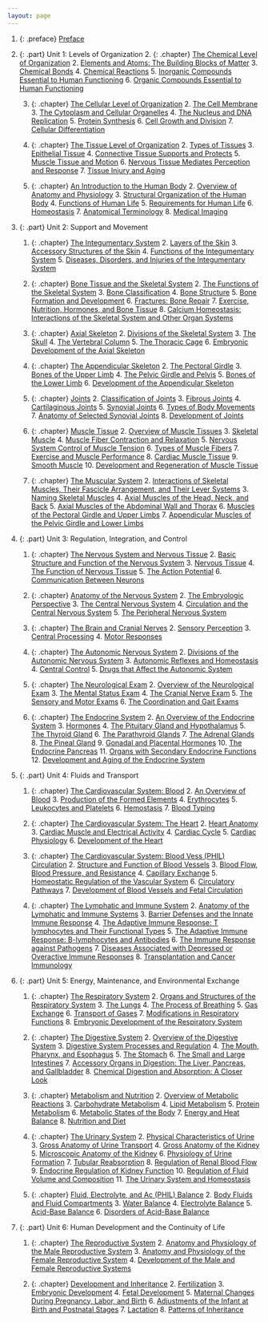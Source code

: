 ```yaml
---
layout: page
---
```


1.  {: .preface} [Preface](contents/m46844.md)
2.  {: .part} Unit 1: Levels of Organization
    2.  {: .chapter} [The Chemical Level of Organization](contents/m45996.md)
        2. [Elements and Atoms: The Building Blocks of Matter](contents/m45998.md)
        3. [Chemical Bonds](contents/m46000.md)
        4. [Chemical Reactions](contents/m46004.md)
        5. [Inorganic Compounds Essential to Human Functioning](contents/m46006.md)
        6. [Organic Compounds Essential to Human Functioning](contents/m46008.md)

    3.  {: .chapter} [The Cellular Level of Organization](contents/m46016.md)
        2. [The Cell Membrane](contents/m46021.md)
        3. [The Cytoplasm and Cellular Organelles](contents/m46023.md)
        4. [The Nucleus and DNA Replication](contents/m46073.md)
        5. [Protein Synthesis](contents/m46032.md)
        6. [Cell Growth and Division](contents/m46034.md)
        7. [Cellular Differentiation](contents/m46036.md)

    4.  {: .chapter} [The Tissue Level of Organization](contents/m46045.md)
        2. [Types of Tissues](contents/m46046.md)
        3. [Epithelial Tissue](contents/m46048.md)
        4. [Connective Tissue Supports and Protects](contents/m46049.md)
        5. [Muscle Tissue and Motion](contents/m46055.md)
        6. [Nervous Tissue Mediates Perception and Response](contents/m46057.md)
        7. [Tissue Injury and Aging](contents/m46058.md)

    1.  {: .chapter} [An Introduction to the Human Body](contents/m45981.md)
        2. [Overview of Anatomy and Physiology](contents/m45983.md)
        3. [Structural Organization of the Human Body](contents/m45985.md)
        4. [Functions of Human Life](contents/m45986.md)
        5. [Requirements for Human Life](contents/m45988.md)
        6. [Homeostasis](contents/m45989.md)
        7. [Anatomical Terminology](contents/m45990.md)
        8. [Medical Imaging](contents/m45991.md)


3.  {: .part} Unit 2: Support and Movement
    1.  {: .chapter} [The Integumentary System](contents/m46059.md)
        2. [Layers of the Skin](contents/m46060.md)
        3. [Accessory Structures of the Skin](contents/m46062.md)
        4. [Functions of the Integumentary System](contents/m46064.md)
        5. [Diseases, Disorders, and Injuries of the Integumentary System](content/m46066.md)

    2.  {: .chapter} [Bone Tissue and the Skeletal System](contents/m46290.md)
        2. [The Functions of the Skeletal System](contents/m46341.md)
        3. [Bone Classification](contents/m46282.md)
        4. [Bone Structure](contents/m46281.md)
        5. [Bone Formation and Development](contents/m46301.md)
        6. [Fractures: Bone Repair](contents/m46342.md)
        7. [Exercise, Nutrition, Hormones, and Bone Tissue](contents/m46305.md)
        8. [Calcium Homeostasis: Interactions of the Skeletal System and Other Organ Systems](contents/m46295.md)

    3.  {: .chapter} [Axial Skeleton](contents/m46347.md)
        2. [Divisions of the Skeletal System](contents/m46344.md)
        3. [The Skull](contents/m46355.md)
        4. [The Vertebral Column](contents/m46352.md)
        5. [The Thoracic Cage](contents/m46350.md)
        6. [Embryonic Development of the Axial Skeleton](contents/m46348.md)

    4.  {: .chapter} [The Appendicular Skeleton](contents/m46370.md)
        2. [The Pectoral Girdle](contents/m46374.md)
        3. [Bones of the Upper Limb](contents/m46368.md)
        4. [The Pelvic Girdle and Pelvis](contents/m46375.md)
        5. [Bones of the Lower Limb](contents/m46364.md)
        6. [Development of the Appendicular Skeleton](contents/m46376.md)

    5.  {: .chapter} [Joints](contents/m46402.md)
        2. [Classification of Joints](contents/m46383.md)
        3. [Fibrous Joints](contents/m46403.md)
        4. [Cartilaginous Joints](contents/m46381.md)
        5. [Synovial Joints](contents/m46394.md)
        6. [Types of Body Movements](contents/m46398.md)
        7. [Anatomy of Selected Synovial Joints](contents/m46377.md)
        8. [Development of Joints](contents/m46388.md)

    6.  {: .chapter} [Muscle Tissue](contents/m46450.md)
        2. [Overview of Muscle Tissues](contents/m46473.md)
        3. [Skeletal Muscle](contents/m46476.md)
        4. [Muscle Fiber Contraction and Relaxation](contents/m46447.md)
        5. [Nervous System Control of Muscle Tension](contents/m46470.md)
        6. [Types of Muscle Fibers](contents/m46480.md)
        7. [Exercise and Muscle Performance](contents/m46438.md)
        8. [Cardiac Muscle Tissue](contents/m46404.md)
        9. [Smooth Muscle](contents/m46478.md)
        10. [Development and Regeneration of Muscle Tissue](contents/m46407.md)

    7.  {: .chapter} [The Muscular System](contents/m46492.md)
        2. [Interactions of Skeletal Muscles, Their Fascicle Arrangement, and Their Lever Systems](contents/m46487.md)
        3. [Naming Skeletal Muscles](contents/m46498.md)
        4. [Axial Muscles of the Head, Neck, and Back](contents/m46484.md)
        5. [Axial Muscles of the Abdominal Wall and Thorax](contents/m46485.md)
        6. [Muscles of the Pectoral Girdle and Upper Limbs](contents/m46495.md)
        7. [Appendicular Muscles of the Pelvic Girdle and Lower Limbs](contents/m46482.md)

4.  {: .part} Unit 3: Regulation, Integration, and Control
    1.  {: .chapter} [The Nervous System and Nervous Tissue](contents/m46504.md)
        2. [Basic Structure and Function of the Nervous System](contents/m46500.md)
        3. [Nervous Tissue](contents/m46509.md)
        4. [The Function of Nervous Tissue](contents/m46531.md)
        5. [The Action Potential](contents/m46526.md)
        6. [Communication Between Neurons](contents/m46503.md)

    2.  {: .chapter} [Anatomy of the Nervous System](contents/m46528.md)
        2. [The Embryologic Perspective](contents/m46535.md)
        3. [The Central Nervous System](contents/m46533.md)
        4. [Circulation and the Central Nervous System](contents/m46719.md)
        5. [The Peripheral Nervous System](contents/m46553.md)

    3.  {: .chapter} [The Brain and Cranial Nerves](contents/m46561.md)
        2. [Sensory Perception](contents/m46577.md)
        3. [Central Processing](contents/m46557.md)
        4. [Motor Responses](contents/m46574.md)

    4.  {: .chapter} [The Autonomic Nervous System](contents/m46590.md)
        2. [Divisions of the Autonomic Nervous System](contents/m46582.md)
        3. [Autonomic Reflexes and Homeostasis](contents/m46579.md)
        4. [Central Control](contents/m46581.md)
        5. [Drugs that Affect the Autonomic System](contents/m46587.md)

    5.  {: .chapter} [The Neurological Exam](contents/m46593.md)
        2. [Overview of the Neurological Exam](contents/m46594.md)
        3. [The Mental Status Exam](contents/m46650.md)
        4. [The Cranial Nerve Exam](contents/m46607.md)
        5. [The Sensory and Motor Exams](contents/m46640.md)
        6. [The Coordination and Gait Exams](contents/m46604.md)

    6.  {: .chapter} [The Endocrine System](contents/m46682.md)
        2. [An Overview of the Endocrine System](contents/m46656.md)
        3. [Hormones](contents/m46667.md)
        4. [The Pituitary Gland and Hypothalamus](contents/m46699.md)
        5. [The Thyroid Gland](contents/m46700.md)
        6. [The Parathyroid Glands](contents/m46687.md)
        7. [The Adrenal Glands](contents/m46684.md)
        8. [The Pineal Gland](contents/m46693.md)
        9. [Gonadal and Placental Hormones](contents/m46670.md)
        10. [The Endocrine Pancreas](contents/m46685.md)
        11. [Organs with Secondary Endocrine Functions](contents/m46680.md)
        12. [Development and Aging of the Endocrine System](contents/m46658.md)

5.  {: .part} Unit 4: Fluids and Transport
    1.  {: .chapter} [The Cardiovascular System: Blood](contents/m46703.md)
        2. [An Overview of Blood](contents/m46710.md)
        3. [Production of the Formed Elements](contents/m46691.md)
        4. [Erythrocytes](contents/m46707.md)
        5. [Leukocytes and Platelets](contents/m46701.md)
        6. [Hemostasis](contents/m46705.md)
        7. [Blood Typing](contents/m46708.md)

    2.  {: .chapter} [The Cardiovascular System: The Heart](contents/m46679.md)
        2. [Heart Anatomy](contents/m46676.md)
        3. [Cardiac Muscle and Electrical Activity](contents/m46664.md)
        4. [Cardiac Cycle](contents/m46661.md)
        5. [Cardiac Physiology](contents/m46672.md)
        6. [Development of the Heart](contents/m46673.md)

    3.  {: .chapter} [The Cardiovascular System: Blood Vess (PHIL) Circulation](contents/m46600.md)
        2. [Structure and Function of Blood Vessels](contents/m46597.md)
        3. [Blood Flow, Blood Pressure, and Resistance](contents/m46635.md)
        4. [Capillary Exchange](contents/m46586.md)
        5. [Homeostatic Regulation of the Vascular System](contents/m46603.md)
        6. [Circulatory Pathways](contents/m46646.md)
        7. [Development of Blood Vessels and Fetal Circulation](contents/m46610.md)

    4.  {: .chapter} [The Lymphatic and Immune System](contents/m46573.md)
        2. [Anatomy of the Lymphatic and Immune Systems](contents/m46563.md)
        3. [Barrier Defenses and the Innate Immune Response](contents/m46571.md)
        4. [The Adaptive Immune Response: T lymphocytes and Their Functional Types](contents/m46560.md)
        5. [The Adaptive Immune Response: B-lymphocytes and Antibodies](contents/m46558.md)
        6. [The Immune Response against Pathogens](contents/m46569.md)
        7. [Diseases Associated with Depressed or Overactive Immune Responses](contents/m46566.md)
        8. [Transplantation and Cancer Immunology](contents/m46583.md)

6.  {: .part} Unit 5: Energy, Maintenance, and Environmental Exchange
    1.  {: .chapter} [The Respiratory System](contents/m46523.md)
        2. [Organs and Structures of the Respiratory System](contents/m46548.md)
        3. [The Lungs](contents/m46551.md)
        4. [The Process of Breathing](contents/m46549.md)
        5. [Gas Exchange](contents/m46521.md)
        6. [Transport of Gases](contents/m46545.md)
        7. [Modifications in Respiratory Functions](contents/m46524.md)
        8. [Embryonic Development of the Respiratory System](contents/m46518.md)

    2.  {: .chapter} [The Digestive System](contents/m46505.md)
        2. [Overview of the Digestive System](contents/m46506.md)
        3. [Digestive System Processes and Regulation](contents/m46502.md)
        4. [The Mouth, Pharynx, and Esophagus](contents/m46511.md)
        5. [The Stomach](contents/m46517.md)
        6. [The Small and Large Intestines](contents/m46512.md)
        7. [Accessory Organs in Digestion: The Liver, Pancreas, and Gallbladder](contents/m46496.md)
        8. [Chemical Digestion and Absorption: A Closer Look](contents/m46501.md)

    3.  {: .chapter} [Metabolism and Nutrition](contents/m46458.md)
        2. [Overview of Metabolic Reactions](contents/m46489.md)
        3. [Carbohydrate Metabolism](contents/m46451.md)
        4. [Lipid Metabolism](contents/m46462.md)
        5. [Protein Metabolism](contents/m46493.md)
        6. [Metabolic States of the Body](contents/m46466.md)
        7. [Energy and Heat Balance](contents/m46456.md)
        8. [Nutrition and Diet](contents/m46467.md)

    4.  {: .chapter} [The Urinary System](contents/m46430.md)
        2. [Physical Characteristics of Urine](contents/m46432.md)
        3. [Gross Anatomy of Urine Transport](contents/m46427.md)
        4. [Gross Anatomy of the Kidney](contents/m46429.md)
        5. [Microscopic Anatomy of the Kidney](contents/m46431.md)
        6. [Physiology of Urine Formation](contents/m46433.md)
        7. [Tubular Reabsorption](contents/m46443.md)
        8. [Regulation of Renal Blood Flow](contents/m46435.md)
        9. [Endocrine Regulation of Kidney Function](contents/m46424.md)
        10. [Regulation of Fluid Volume and Composition](contents/m46434.md)
        11. [The Urinary System and Homeostasis](contents/m46446.md)

    5.  {: .chapter} [Fluid, Electrolyte, and Ac (PHIL) Balance](contents/m46415.md)
        2. [Body Fluids and Fluid Compartments](contents/m46411.md)
        3. [Water Balance](contents/m46416.md)
        4. [Electrolyte Balance](contents/m46414.md)
        5. [Acid-Base Balance](contents/m46409.md)
        6. [Disorders of Acid-Base Balance](contents/m46413.md)

7.  {: .part} Unit 6: Human Development and the Continuity of Life
    1.  {: .chapter} [The Reproductive System](contents/m46385.md)
        2. [Anatomy and Physiology of the Male Reproductive System](contents/m46400.md)
        3. [Anatomy and Physiology of the Female Reproductive System](contents/m46392.md)
        4. [Development of the Male and Female Reproductive Systems](contents/m46408.md)

    2.  {: .chapter} [Development and Inheritance](contents/m46339.md)
        2. [Fertilization](contents/m46308.md)
        3. [Embryonic Development](contents/m46319.md)
        4. [Fetal Development](contents/m46316.md)
        5. [Maternal Changes During Pregnancy, Labor, and Birth](contents/m46353.md)
        6. [Adjustments of the Infant at Birth and Postnatal Stages](contents/m46335.md)
        7. [Lactation](contents/m46325.md)
        8. [Patterns of Inheritance](contents/m46311.md)
